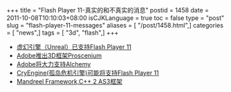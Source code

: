 +++
title = "Flash Player 11-真实的和不真实的消息"
postid = 1458
date = 2011-10-08T10:10:03+08:00
isCJKLanguage = true
toc = false
type = "post"
slug = "flash-player-11-messages"
aliases = [ "/post/1458.html",]
categories = [ "news",]
tags = [ "3d", "flash",]
+++


-   [虚幻引擎（Unreal）已支持Flash Player 11](http://www.unrealengine.com/news/epic_games_announces_unreal_engine_3_support_for_adobe_flash_player/)
-   [Adobe推出3D框架Proscenium](http://labs.adobe.com/technologies/proscenium/)
-   [Adobe将大力支持Alchemy](http://blogs.adobe.com/flashplayer/2011/09/updates-from-the-lab.html)
-   [CryEngine(孤岛危机引擎)可能将支持Flash Player 11](http://bbs.9ria.com/viewthread.php?tid=99465)
-   [Mandreel Framework,C++ 2 AS3框架](http://www.mandreel.com/?page_id=48)

